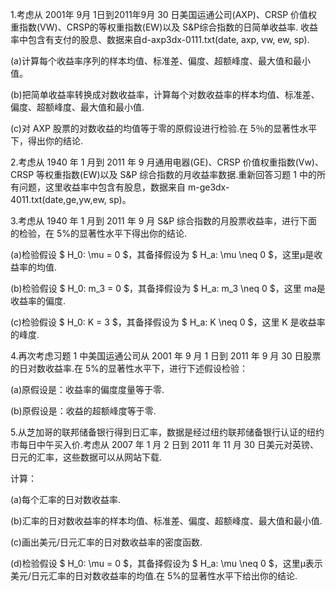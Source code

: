 1.考虑从 2001年 9月 1日到2011年9月 30 日美国运通公司(AXP)、CRSP 价值权重指数(VW)、CRSP的等权重指数(EW)以及 S&P综合指数的日简单收益率. 收益率中包含有支付的股息、数据来自d-axp3dx-0111.txt(date, axp, vw, ew, sp).

(a)计算每个收益率序列的样本均值、标准差、偏度、超额峰度、最大值和最小值。

(b)把简单收益率转换成对数收益率，计算每个对数收益率的样本均值、标准差、偏度、超额峰度、最大值和最小值.

(c)对 AXP 股票的对数收益的均值等于零的原假设进行检验.在 5％的显著性水平下，得出你的结论.


2.考虑从 1940 年 1 月到 2011 年 9 月通用电器(GE)、CRSP 价值权重指数(Vw)、CRSP 等权重指数(EW)以及 S&P 综合指数的月收益率数据.重新回答习题 1 中的所有问题，这里收益率中包含有股息，数据来自 m-ge3dx-4011.txt(date,ge,yw,ew, sp)。


3.考虑从 1940 年 1 月到 2011 年 9 月 S&P 综合指数的月股票收益率，进行下面的检验，在 5%的显著性水平下得出你的结论.

(a)检验假设 $ H_0: \mu = 0 $，其备择假设为 $ H_a: \mu \neq 0 $，这里μ是收益率的均值.

(b)检验假设 $ H_0: m_3 = 0 $，其备择假设为 $ H_a: m_3 \neq 0 $，这里 ma是收益率的偏度.

(c)检验假设 $ H_0: K = 3 $，其备择假设为 $ H_a: K \neq 0 $，这里 K 是收益率的峰度.


4.再次考虑习题 1 中美国运通公司从 2001 年 9 月 1 日到 2011 年 9 月 30 日股票的日对数收益率.在 5%的显著性水平下，进行下述假设检验：

(a)原假设是：收益率的偏度度量等于零.

(b)原假设是：收益的超额峰度等于零.


5.从芝加哥的联邦储备银行得到日汇率，数据是经过纽约联邦储备银行认证的纽约市每日中午买入价.考虑从 2007 年 1 月 2 日到 2011 年 11 月 30 日美元对英镑、日元的汇率，这些数据可以从网站下载.

计算：

(a)每个汇率的日对数收益率.

(b)汇率的日对数收益率的样本均值、标准差、偏度、超额峰度、最大值和最小值.

(c)画出美元/日元汇率的日对数收益率的密度函数.

(d)检验假设 $ H_0: \mu = 0 $，其备择假设为 $ H_a: \mu \neq 0 $，这里μ表示美元/日元汇率的日对数收益率的均值.在 5%的显著性水平下给出你的结论.
